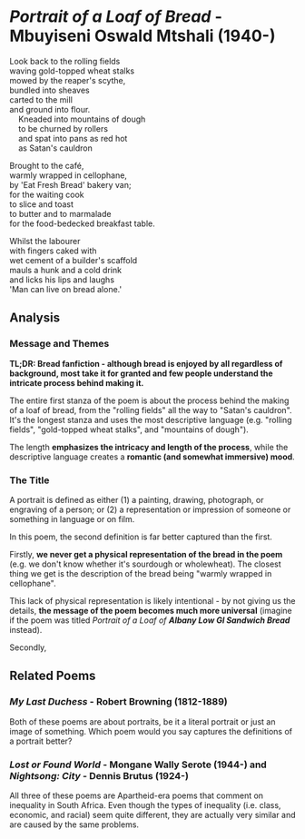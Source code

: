 # *Portrait of a Loaf of Bread* - Mbuyiseni Oswald Mtshali (1940-)

Look back to the rolling fields<br/>
waving gold-topped wheat stalks<br/>
mowed by the reaper's scythe,<br/>
bundled into sheaves<br/>
carted to the mill<br/>
and ground into flour.<br/>
&nbsp;&nbsp;&nbsp;&nbsp;Kneaded into mountains of dough<br/>
&nbsp;&nbsp;&nbsp;&nbsp;to be churned by rollers<br/>
&nbsp;&nbsp;&nbsp;&nbsp;and spat into pans as red hot<br/>
&nbsp;&nbsp;&nbsp;&nbsp;as Satan's cauldron

Brought to the café,<br/>
warmly wrapped in cellophane,<br/>
by 'Eat Fresh Bread' bakery van;<br/>
for the waiting cook<br/>
to slice and toast<br/>
to butter and to marmalade<br/>
for the food-bedecked breakfast table.

Whilst the labourer<br/>
with fingers caked with<br/>
wet cement of a builder's scaffold<br/>
mauls a hunk and a cold drink<br/>
and licks his lips and laughs<br/>
'Man can live on bread alone.'

## Analysis

### Message and Themes

**TL;DR: Bread fanfiction - although bread is enjoyed by all regardless of background, most take it for granted and few people understand the intricate process behind making it.**

The entire first stanza of the poem is about the process behind the making of a loaf of bread, from the "rolling fields" all the way to "Satan's cauldron". It's the longest stanza and uses the most descriptive language (e.g. "rolling fields", "gold-topped wheat stalks", and "mountains of dough").

The length **emphasizes the intricacy and length of the process**, while the descriptive language creates a **romantic (and somewhat immersive) mood**.



### The Title

A portrait is defined as either (1) a painting, drawing, photograph, or engraving of a person; or (2) a representation or impression of someone or something in language or on film.

In this poem, the second definition is far better captured than the first.

Firstly, **we never get a physical representation of the bread in the poem** (e.g. we don't know whether it's sourdough or wholewheat). The closest thing we get is the description of the bread being "warmly wrapped in cellophane".

This lack of physical representation is likely intentional - by not giving us the details, **the message of the poem becomes much more universal** (imagine if the poem was titled *Portrait of a Loaf of **Albany Low GI Sandwich Bread*** instead).

Secondly, 

## Related Poems

### *My Last Duchess* - Robert Browning (1812-1889)

Both of these poems are about portraits, be it a literal portrait or just an image of something. Which poem would you say captures the definitions of a portrait better?

### *Lost or Found World* - Mongane Wally Serote (1944-) and *Nightsong: City* - Dennis Brutus (1924-)

All three of these poems are Apartheid-era poems that comment on inequality in South Africa. Even though the types of inequality (i.e. class, economic, and racial) seem quite different, they are actually very similar and are caused by the same problems.

